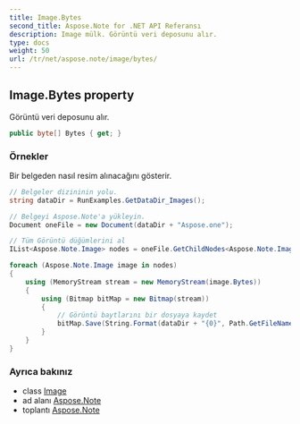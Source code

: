 ```yaml
---
title: Image.Bytes
second_title: Aspose.Note for .NET API Referansı
description: Image mülk. Görüntü veri deposunu alır.
type: docs
weight: 50
url: /tr/net/aspose.note/image/bytes/
---
```

## Image.Bytes property

Görüntü veri deposunu alır.

```csharp
public byte[] Bytes { get; }
```

### Örnekler

Bir belgeden nasıl resim alınacağını gösterir.

```csharp
// Belgeler dizininin yolu.
string dataDir = RunExamples.GetDataDir_Images();

// Belgeyi Aspose.Note'a yükleyin.
Document oneFile = new Document(dataDir + "Aspose.one");

// Tüm Görüntü düğümlerini al
IList<Aspose.Note.Image> nodes = oneFile.GetChildNodes<Aspose.Note.Image>();

foreach (Aspose.Note.Image image in nodes)
{
    using (MemoryStream stream = new MemoryStream(image.Bytes))
    {
        using (Bitmap bitMap = new Bitmap(stream))
        {
            // Görüntü baytlarını bir dosyaya kaydet
            bitMap.Save(String.Format(dataDir + "{0}", Path.GetFileName(image.FileName)));
        }
    }
}
```

### Ayrıca bakınız

* class [Image](../)
* ad alanı [Aspose.Note](../../image/)
* toplantı [Aspose.Note](../../../)


